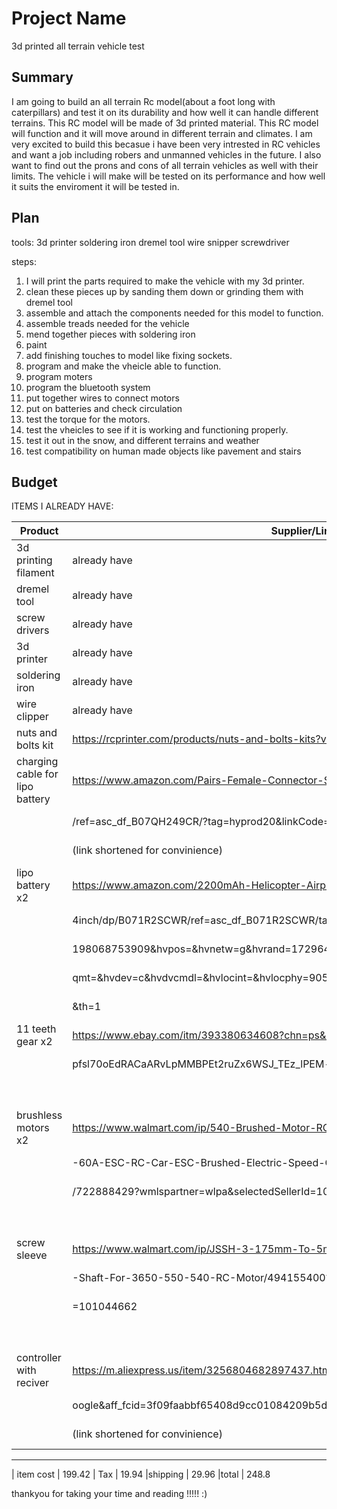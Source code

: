 # Project Name
3d printed all terrain vehicle test
## Summary
I am going to build an all terrain Rc model(about a foot long with caterpillars) and test it on its durability and how well it can handle different terrains. This RC model will be made of 3d printed material. This RC model will function and it will move around in different terrain and climates. I am very excited to build this becasue i have been very intrested in RC vehicles and want a job including robers and unmanned vehicles in the future. I also want to find out the prons and cons of all terrain vehicles as well with their limits. The vehicle i will make will be tested on its performance and how well it suits the enviroment it will be tested in. 


## Plan
tools: 
3d printer
soldering iron
dremel tool
wire snipper
screwdriver 

steps:

1. I will print the parts required to make the vehicle with my 3d printer. 
2. clean these pieces up by sanding them down or grinding them with dremel tool
3. assemble and attach the components needed for this model to function. 
4. assemble treads needed for the vehicle
5. mend together pieces with soldering iron
6. paint 
7. add finishing touches to model like fixing sockets.
8. program and make the vheicle able to function. 
9. program moters
10. program the bluetooth system 
11. put together wires to connect motors 
12. put on batteries and check circulation
13. test the torque for the motors.
14. test the vheicles to see if it is working and functioning properly.  
15. test it out in the snow, and different terrains and weather 
16. test compatibility on human made objects like pavement and stairs



## Budget
ITEMS I ALREADY HAVE:

| Product                               | Supplier/Link                                                                   | Cost  | shipping
| --------------------------------------|---------------------------------------------------------------------------------| ------|----------
| 3d printing filament                  |already have                                                                     | none  |
| dremel tool                           |already have                                                                     | none  |  
| screw drivers                         |already have                                                                     | none  | 
| 3d printer                            |already have                                                                     | none  | 
| soldering iron                        |already have                                                                     | none  | 
| wire clipper                          |already have                                                                     | none  | 
| nuts and bolts kit                    |https://rcprinter.com/products/nuts-and-bolts-kits?variant=42702968717473        | 74.99 | 6.99
| charging cable for lipo battery       |https://www.amazon.com/Pairs-Female-Connector-Silicon-Battery/dp/B07QH249CR      | 8.99  | 5.99
|                                       |/ref=asc_df_B07QH249CR/?tag=hyprod20&linkCode=df0&hvadid=361104274063&hvpos      |-------|
|                                       |(link shortened for convinience)                                                 |-------|
| lipo battery x2                       |https://www.amazon.com/2200mAh-Helicopter-Airplane-Quadcopter-4-13x1-34x0-9      |26.60  | 5.99
|                                       |4inch/dp/B071R2SCWR/ref=asc_df_B071R2SCWR/tag=hyprod20&linkCode=df0&hvadid=      |-------|
|                                       |198068753909&hvpos=&hvnetw=g&hvrand=17296433276288669141&hvpone=&hvptwo=&hv      |-------|
|                                       |qmt=&hvdev=c&hvdvcmdl=&hvlocint=&hvlocphy=9052182&hvtargid=pla-358411390062      |-------|
|                                       |&th=1                                                                            |-------|
|11 teeth gear x2                       |https://www.ebay.com/itm/393380634608?chn=ps&mkevt=1&mkcid=28&srsltid=AeTunc     |11.82  |FREE
|                                       |pfsl70oEdRACaARvLpMMBPEt2ruZx6WSJ_TEz_lPEM-jFgBEgmwnk                            |-------|
|                                       |                                                                                 |-------|
|brushless motors x2                    |https://www.walmart.com/ip/540-Brushed-Motor-RC-Crawler-Motor-35T-3-Slot-and     |56.06  |10.99
|                                       |-60A-ESC-RC-Car-ESC-Brushed-Electric-Speed-Controller-2A-BEC-for-1-10-RC-Car     |-------|
|                                       |/722888429?wmlspartner=wlpa&selectedSellerId=101044639                           |-------|
|                                       |                                                                                 |-------|
|screw sleeve                           |https://www.walmart.com/ip/JSSH-3-175mm-To-5mm-Pinion-Reducer-Sleeve-Adapter     |7.79   |free
|                                       |-Shaft-For-3650-550-540-RC-Motor/494155400?wmlspartner=wlpa&selectedSellerId     |-------|
|                                       |=101044662                                                                       |-------|
|                                       |                                                                                 |-------|
|controller with reciver                |https://m.aliexpress.us/item/3256804682897437.html?_randl_currency=USD&src=g     |13.17  |FREE
|                                       |oogle&aff_fcid=3f09faabbf65408d9cc01084209b5dff-1671575844607-09648-             |-------|       
|                                       |(link shortened for convinience)                                                 |-------|
------------------------------------------------------------------------------------------------------------------------------------------------------
| item cost                 | 199.42
| Tax                       | 19.94
|shipping                   | 29.96
|total                      | 248.8
 


thankyou for taking your time and reading !!!!! :)
